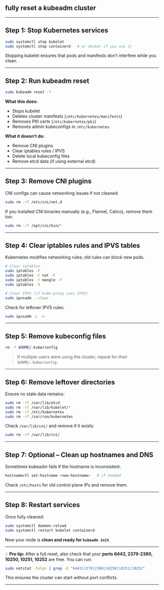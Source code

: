 ## fully reset a kubeadm cluster

---

## **Step 1: Stop Kubernetes services**

```bash
sudo systemctl stop kubelet
sudo systemctl stop containerd   # or docker if you use it
```

Stopping kubelet ensures that pods and manifests don’t interfere while you clean.

---

## **Step 2: Run kubeadm reset**

```bash
sudo kubeadm reset -f
```

**What this does:**

* Stops kubelet
* Deletes cluster manifests (`/etc/kubernetes/manifests`)
* Removes PKI certs (`/etc/kubernetes/pki`)
* Removes admin kubeconfigs in `/etc/kubernetes`

**What it doesn’t do:**

* Remove CNI plugins
* Clear iptables rules / IPVS
* Delete local kubeconfig files
* Remove etcd data (if using external etcd)

---

## **Step 3: Remove CNI plugins**

CNI configs can cause networking issues if not cleaned:

```bash
sudo rm -rf /etc/cni/net.d
```

If you installed CNI binaries manually (e.g., Flannel, Calico), remove them too:

```bash
sudo rm -rf /opt/cni/bin/*
```

---

## **Step 4: Clear iptables rules and IPVS tables**

Kubernetes modifies networking rules; old rules can block new pods.

```bash
# Clear iptables
sudo iptables -F
sudo iptables -t nat -F
sudo iptables -t mangle -F
sudo iptables -X

# Clear IPVS (if kube-proxy uses IPVS)
sudo ipvsadm --clear
```

Check for leftover IPVS rules:

```bash
sudo ipvsadm -L -n
```

---

## **Step 5: Remove kubeconfig files**

```bash
rm -f $HOME/.kube/config
```

> If multiple users were using the cluster, repeat for their `$HOME/.kube/config`.

---

## **Step 6: Remove leftover directories**

Ensure no stale data remains:

```bash
sudo rm -rf /var/lib/etcd
sudo rm -rf /var/lib/kubelet/*
sudo rm -rf /etc/kubernetes
sudo rm -rf /var/run/kubernetes
```

Check `/var/lib/cni/` and remove if it exists:

```bash
sudo rm -rf /var/lib/cni/
```

---

## **Step 7: Optional – Clean up hostnames and DNS**

Sometimes kubeadm fails if the hostname is inconsistent:

```bash
hostnamectl set-hostname <new-hostname>   # if needed
```

Check `/etc/hosts` for old control plane IPs and remove them.

---

## **Step 8: Restart services**

Once fully cleaned:

```bash
sudo systemctl daemon-reload
sudo systemctl restart kubelet containerd
```

Now your node is **clean and ready for `kubeadm init`**.

---

💡 **Pro tip:** After a full reset, also check that your **ports 6443, 2379-2380, 10250, 10251, 10252** are free. You can run:

```bash
sudo netstat -tulpn | grep -E "6443|2379|2380|10250|10251|10252"
```

This ensures the cluster can start without port conflicts.

---


